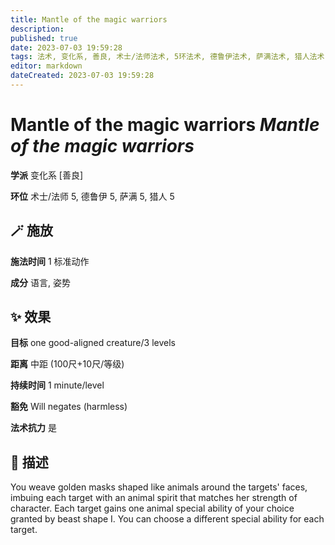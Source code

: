 ```yaml
---
title: Mantle of the magic warriors
description: 
published: true
date: 2023-07-03 19:59:28
tags: 法术, 变化系, 善良, 术士/法师法术, 5环法术, 德鲁伊法术, 萨满法术, 猎人法术
editor: markdown
dateCreated: 2023-07-03 19:59:28
---
```


# **Mantle of the magic warriors** *Mantle of the magic warriors*

**学派** 变化系 \[善良\] 

**环位** 术士/法师 5, 德鲁伊 5, 萨满 5, 猎人 5

## 🪄 施放

**施法时间** 1 标准动作

**成分** 语言, 姿势

## ✨ 效果 

**目标** one good-aligned creature/3 levels 

**距离** 中距 (100尺+10尺/等级)  

**持续时间** 1 minute/level 

**豁免** Will negates (harmless)

**法术抗力** 是

## 📖 描述

You weave golden masks shaped like animals around the targets' faces, imbuing each target with an animal spirit that matches her strength of character. Each target gains one animal special ability of your choice granted by beast shape I. You can choose a different special ability for each target.
    